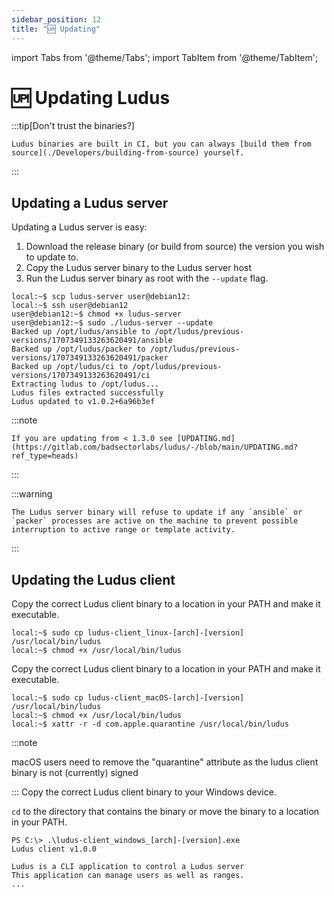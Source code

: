 ```yaml
---
sidebar_position: 12
title: "🆙 Updating"
---
```


import Tabs from '@theme/Tabs';
import TabItem from '@theme/TabItem';

# 🆙 Updating Ludus

:::tip[Don't trust the binaries?]

    Ludus binaries are built in CI, but you can always [build them from source](./Developers/building-from-source) yourself.

:::

## Updating a Ludus server

Updating a Ludus server is easy:

1. Download the release binary (or build from source) the version you wish to update to.
1. Copy the Ludus server binary to the Ludus server host
1. Run the Ludus server binary as root with the `--update` flag.

```
local:~$ scp ludus-server user@debian12:
local:~$ ssh user@debian12
user@debian12:~$ chmod +x ludus-server
user@debian12:~$ sudo ./ludus-server --update
Backed up /opt/ludus/ansible to /opt/ludus/previous-versions/1707349133263620491/ansible
Backed up /opt/ludus/packer to /opt/ludus/previous-versions/1707349133263620491/packer
Backed up /opt/ludus/ci to /opt/ludus/previous-versions/1707349133263620491/ci
Extracting ludus to /opt/ludus...
Ludus files extracted successfully
Ludus updated to v1.0.2+6a96b3ef
```

:::note

    If you are updating from < 1.3.0 see [UPDATING.md](https://gitlab.com/badsectorlabs/ludus/-/blob/main/UPDATING.md?ref_type=heads)

:::

:::warning

    The Ludus server binary will refuse to update if any `ansible` or `packer` processes are active on the machine to prevent possible interruption to active range or template activity.

:::

## Updating the Ludus client

<Tabs groupId="operating-systems">
  <TabItem value="linux" label="Linux">
Copy the correct Ludus client binary to a location in your PATH and make it executable.

```
local:~$ sudo cp ludus-client_linux-[arch]-[version] /usr/local/bin/ludus
local:~$ chmod +x /usr/local/bin/ludus
```
  </TabItem>
  <TabItem value="macos" label="macOS">
Copy the correct Ludus client binary to a location in your PATH and make it executable.

```
local:~$ sudo cp ludus-client_macOS-[arch]-[version] /usr/local/bin/ludus
local:~$ chmod +x /usr/local/bin/ludus
local:~$ xattr -r -d com.apple.quarantine /usr/local/bin/ludus
```
:::note

macOS users need to remove the "quarantine" attribute as the ludus client binary is not (currently) signed

:::
  </TabItem>
  <TabItem value="windows" label="Windows">
Copy the correct Ludus client binary to your Windows device.

`cd` to the directory that contains the binary or move the binary to a location in your PATH.

```
PS C:\> .\ludus-client_windows_[arch]-[version].exe
Ludus client v1.0.0

Ludus is a CLI application to control a Ludus server
This application can manage users as well as ranges.
...
```
  </TabItem>
</Tabs>
